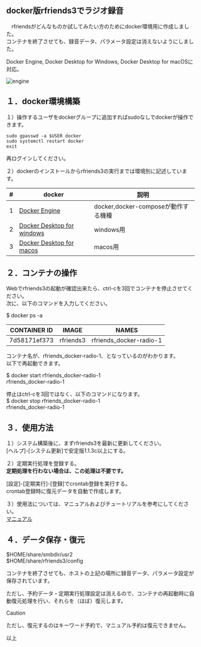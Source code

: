 ## docker版rfriends3でラジオ録音  
   
　rfriendsがどんなものか試してみたい方のためにdocker環境用に作成しました。  
 コンテナを終了させても、録音データ、パラメータ設定は消えないようにしました。  
   
 Docker Engine, Docker Desktop for Windows, Docker Desktop for macOSに対応。  
  
![engine](https://github.com/user-attachments/assets/2d6ffc34-7771-438e-9057-0cf7ccb93a28)
  
## １．docker環境構築
    
１）操作するユーザをdockerグループに追加すればsudoなしでdockerが操作できます。  
```
sudo gpasswd -a $USER docker  
sudo systemctl restart docker  
exit  
```
再ログインしてください。  
  
２）dockerのインストールからrfriends3の実行までは環境別に記述しています。  

|#|docker|説明|  
|---|---|---|  
|1|[Docker Engine](docker_engine.md)|docker,docker-composeが動作する機種|  
|2|[Docker Desktop for windows](docker_windows.md)|windows用|  
|3|[Docker Desktop for macos](docker_macos.md)|macos用|  
    
## ２．コンテナの操作  
  
Webでrfriends3の起動が確認出来たら、ctrl-cを3回でコンテナを停止させてください。  
次に、以下のコマンドを入力してください。  
  
$ docker ps -a  
  

|CONTAINER ID   |IMAGE       |NAMES|  
|---|---|---|  
|7d58171ef373   |rfriends3   |rfriends_docker-radio-1 | 
  
コンテナ名が、rfriends_docker-radio-1、となっているのがわかります。  
以下で再起動できます。  
  
$ docker start rfriends_docker-radio-1  
rfriends_docker-radio-1  
  
停止はctrl-cを3回ではなく、以下のコマンドになります。  
$ docker stop rfriends_docker-radio-1  
rfriends_docker-radio-1  

## ３．使用方法
  
１）システム構築後に、まずrfriends3を最新に更新してください。  
[ヘルプ]-[システム更新]で安定版1.1.3c以上にする。 
 
２）定期実行処理を登録する。  
**定期処理を行わない場合は、この処理は不要です。**  
  
[設定]-[定期実行]-[登録]でcrontab登録を実行する。  
crontab登録時に復元データを自動で作成します。  
  
３）使用法については、マニュアルおよびチュートリアルを参考にしてください。  
[マニュアル](https://github.com/rfriends/rfriends/blob/gh-pages/manual/index.md)  
  
## ４．データ保存・復元  
  
$HOME/share/smbdir/usr2  
$HOME/share/rfriends3/config  
  
コンテナを終了させても、ホストの上記の場所に録音データ、パラメータ設定が保存されています。 
  
ただし、予約データ・定期実行処理設定は消えるので、コンテナの再起動時に自動復元処理を行い、それらを（ほぼ）復元します。

> [!CAUTION]  
> ただし、復元するのはキーワード予約で、マニュアル予約は復元できません。  

   
  
以上  
  
  
  
